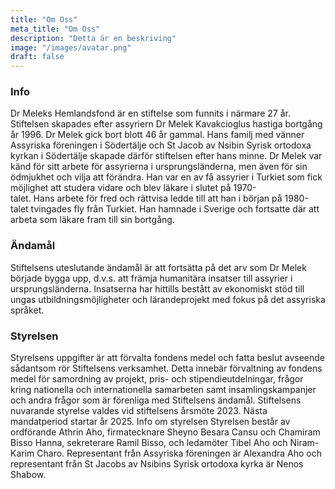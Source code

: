 ```yaml
---
title: "Om Oss"
meta_title: "Om Oss"
description: "Detta är en beskriving"
image: "/images/avatar.png"
draft: false
---
```

<h3>Info</h3>
Dr Meleks Hemlandsfond är en stiftelse som funnits i närmare 27 år. Stiftelsen skapades efter assyriern Dr Melek Kavakcioglus hastiga bortgång år 1996. Dr Melek gick bort blott 46 år gammal. Hans familj med vänner Assyriska föreningen i Södertälje och St Jacob av Nsibin Syrisk ortodoxa kyrkan i Södertälje skapade därför stiftelsen efter hans minne. Dr Melek var känd för sitt arbete för assyrierna i ursprungsländerna, men även för sin ödmjukhet och vilja att förändra. Han var en av få assyrier i Turkiet som fick möjlighet att studera vidare och blev läkare i slutet på 1970-talet. Hans arbete för fred och rättvisa ledde till att han i början på 1980-talet tvingades fly från Turkiet. Han hamnade i Sverige och fortsatte där att arbeta som läkare fram till sin bortgång.

<h3>Ändamål</h3>
Stiftelsens uteslutande ändamål är att fortsätta på det arv som Dr Melek började bygga upp, d.v.s. att främja humanitära insatser till assyrier i ursprungsländerna. Insatserna har hittills bestått av ekonomiskt stöd till ungas utbildningsmöjligheter och lärandeprojekt med fokus på det assyriska språket.

<h3>Styrelsen</h3>
Styrelsens uppgifter är att förvalta fondens medel och fatta beslut avseende sådantsom rör Stiftelsens verksamhet. Detta innebär förvaltning av fondens medel för samordning av projekt, pris- och stipendieutdelningar, frågor kring nationella och internationella samarbeten samt insamlingskampanjer och andra frågor som är förenliga med Stiftelsens ändamål. Stiftelsens nuvarande styrelse valdes vid stiftelsens årsmöte 2023. Nästa mandatperiod startar år 2025. Info om styrelsen Styrelsen består av ordförande Athrin Aho, firmatecknare Sheyno Besara Cansu och Chamiram Bisso Hanna, sekreterare Ramil Bisso, och ledamöter Tibel Aho och Niram-Karim Charo. Representant från Assyriska föreningen är Alexandra Aho och representant från St Jacobs av Nsibins Syrisk ortodoxa kyrka är Nenos Shabow.